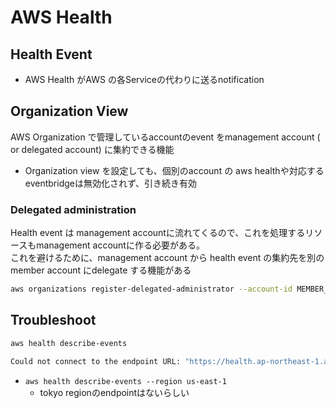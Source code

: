 # AWS Health

## Health Event

* AWS Health がAWS の各Serviceの代わりに送るnotification

## Organization View

AWS Organization で管理しているaccountのevent をmanagement account ( or delegated account) に集約できる機能

* Organization view を設定しても、個別のaccount の aws healthや対応するeventbridgeは無効化されず、引き続き有効

### Delegated administration

Health event は management accountに流れてくるので、これを処理するリソースもmanagement accountに作る必要がある。  
これを避けるために、management account から health event の集約先を別の member account にdelegate する機能がある

```sh
aws organizations register-delegated-administrator --account-id MEMBER_ACCOUNT_ID --service-principal  health.amazonaws.com
```

## Troubleshoot

```sh
aws health describe-events

Could not connect to the endpoint URL: "https://health.ap-northeast-1.amazonaws.com/"
```

* `aws health describe-events --region us-east-1`
  * tokyo regionのendpointはないらしい
